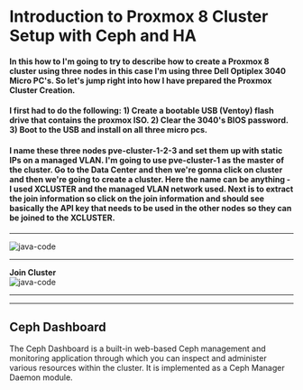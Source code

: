 # Introduction to Proxmox 8 Cluster Setup with Ceph and HA

#### In this how to I'm going to try to describe how to create a Proxmox 8 cluster using three nodes in this case I'm using three Dell Optiplex 3040 Micro PC's. So let's jump right into how I have prepared the Proxmox Cluster Creation.

#### I first had to do the following:  1) Create a bootable USB (Ventoy) flash drive that contains the proxmox ISO. 2) Clear the 3040's BIOS password. 3) Boot to the USB and install on all three micro pcs.
 
#### I name these three nodes pve-cluster-1-2-3 and set them up with static IPs on a managed VLAN. I'm going to use pve-cluster-1 as the master of the cluster. Go to the Data Center and then we're gonna click on cluster and then we're going to create a cluster. Here the name can be anything - I used XCLUSTER and the managed VLAN network used. Next is to extract the join information so click on the join information and should see basically the API key that needs to be used in the other nodes so they can be joined to the XCLUSTER.

---

![java-code](https://raw.githubusercontent.com/rBums/cheat-sheets/main/server_management/proxmox/ceph/images/ceph-01.png)<hr>
<b>Join Cluster</b><br>
![java-code](https://raw.githubusercontent.com/rBums/cheat-sheets/main/server_management/proxmox/ceph/images/ceph-01.png)<hr>

---

## Ceph Dashboard

  The Ceph Dashboard is a built-in web-based Ceph management and monitoring application through which you can inspect and administer various resources within the cluster. It is implemented as a Ceph Manager Daemon module.